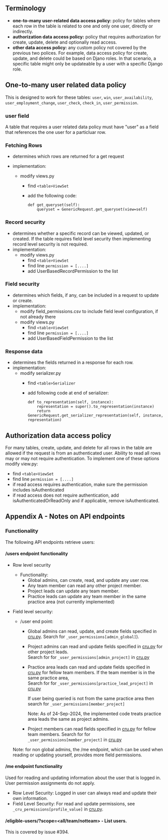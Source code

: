 ## Terminology

- **one-to-many user-related data access policy:** policy for tables where each row in the table is related to one and only one user, directly or indirectly.
- **authorization data access policy:** policy that requires authorization for create, update, delete and optionally read access.
- **other data access policy:** any custom policy not covered by the previous two polices.  For example, data access policy for create, update, and delete could be based on Djano roles.  In that scenario, a specific table might only be updateable by a user with a specific Django role.

## One-to-many user related data policy

This is designed to work for these tables: `user`, `win`, `user_availability`, `user_employment_change`, `user_check`, `check_in`, `user_permission`.

### user field

A table that requires a user related data policy must have "user" as a field that references the one user for a particluar row.

### Fetching Rows

- determines which rows are returned for a get request

- implementation:

    - modify views.py
        - find `<table>ViewSet`

        - add the following code:

            ```
            def get_queryset(self):
                queryset = GenericRequest.get_queryset(view=self)
            ```

### Record security

- determines whether a specific record can be viewed, updated, or created.  If the table requires field level security then implementing record level security is not required.
- implementation:
    - modify views.py
        - find `<table>ViewSet`
        - find line `permission = [....]`
        - add UserBasedRecordPermission to the list

### Field security

- determines which fields, if any, can be included in a request to update or create.
- implementation:
    - modify field_permissions.csv to include field level configuration, if not already there
    - modify views.py
        - find `<table>ViewSet`
        - find line `permission = [....]`
        - add UserBasedFieldPermission to the list

### Response data

- determines the fields returned in a response for each row.
- implementation:
    - modify serializer.py
        - find `<table>Serializer`

        - add following code at end of serializer:

            ```
            def to_representation(self, instance):
                representation = super().to_representation(instance)
                return GenericRequest.get_serializer_representation(self, instance, representation)
            ```

## Authorization data access policy

For many tables, create, update, and delete for all rows in the table are allowed if the request is from an authenticated user.  Ability to read all rows may or may not require authentication.  To implement one of these
options modify view.py:

- find `<table>ViewSet`
- find line `permission = [....]`
- if read access requires authentication, make sure the permission includes isAuthenticated
- if read access does not require authentication, add isAuthenticatedOrReadOnly and if applicable, remove isAuthenticated.

## Appendix A - Notes on API endpoints

### Functionality

The following API endpoints retrieve users:

#### /users endpoint functionality

- Row level security

    - Functionality:
        - Global admins, can create, read, and update any user row.
        - Any team member can read any other project member.
        - Project leads can update any team member.
        - Practice leads can update any team member in the same practice area (not currently implemented)

- Field level security:

    - /user end point:
        - Global admins can read, update, and create fields specified in
            [cru.py](../../app/core/cru.py).  Search for
            `_user_permissions[admin_global]`).

        - Project admins can read and update fields specified in
            [cru.py](../../app/core/cru.py) for other project leads.\
            Search for for `_user_permissions[admin_project]` in [cru.py](../../app/core/cru.py)

        - Practice area leads can read and update fields specified in
            [cru.py](../../app/core/cru.py) for fellow team members.  If
            the team member is in the same practice area,\
            Search for for `_user_permissions[practice_lead_project]` in [cru.py](../../app/core/cru.py)

            If user being queried is not from the same practice area then search for `_user_permissions[member_project]`

            Note: As of 24-Sep-2024, the implemented code treats practice area leads the same as project
            admins.

        - Project members can read fields specified in
            [cru.py](../../app/core/cru.py) for fellow team members.
            Search for for `_user_permissions[member_project]` in [cru.py](../../app/core/cru.py)

    Note: for non global admins, the /me endpoint, which can be used when reading or
    updating yourself, provides more field permissions.

#### /me endpoint functionality

Used for reading and updating information about the user that is logged in.  User permission assignments do not apply.

- Row Level Security: Logged in user can always read and update their own information.
- Field Level Security: For read and update permissions, see `_cru_permissions[profile_value]` in [cru.py](../../app/core/cru.py).

#### /eligible-users/<project id>?scope=\<all/team/notteam> - List users.

This is covered by issue #394.
